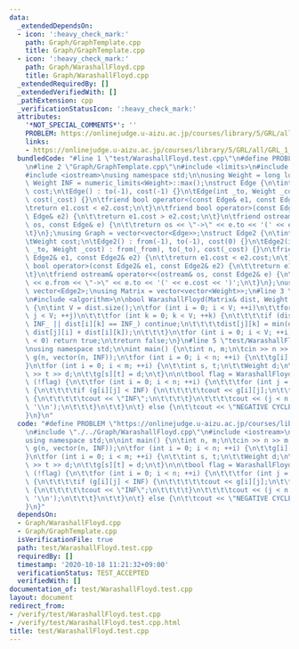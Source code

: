 ```yaml
---
data:
  _extendedDependsOn:
  - icon: ':heavy_check_mark:'
    path: Graph/GraphTemplate.cpp
    title: Graph/GraphTemplate.cpp
  - icon: ':heavy_check_mark:'
    path: Graph/WarashallFloyd.cpp
    title: Graph/WarashallFloyd.cpp
  _extendedRequiredBy: []
  _extendedVerifiedWith: []
  _pathExtension: cpp
  _verificationStatusIcon: ':heavy_check_mark:'
  attributes:
    '*NOT_SPECIAL_COMMENTS*': ''
    PROBLEM: https://onlinejudge.u-aizu.ac.jp/courses/library/5/GRL/all/GRL_1_C
    links:
    - https://onlinejudge.u-aizu.ac.jp/courses/library/5/GRL/all/GRL_1_C
  bundledCode: "#line 1 \"test/WarashallFloyd.test.cpp\"\n#define PROBLEM \"https://onlinejudge.u-aizu.ac.jp/courses/library/5/GRL/all/GRL_1_C\"\
    \n#line 2 \"Graph/GraphTemplate.cpp\"\n#include <limits>\n#include <vector>\n\
    #include <iostream>\nusing namespace std;\n\nusing Weight = long long;\nconstexpr\
    \ Weight INF = numeric_limits<Weight>::max();\nstruct Edge {\n\tint to;\n\tWeight\
    \ cost;\n\tEdge() : to(-1), cost(-1) {}\n\tEdge(int _to, Weight _cost = 1) : to(_to),\
    \ cost(_cost) {}\n\tfriend bool operator<(const Edge& e1, const Edge& e2) {\n\t\
    \treturn e1.cost < e2.cost;\n\t}\n\tfriend bool operator>(const Edge& e1, const\
    \ Edge& e2) {\n\t\treturn e1.cost > e2.cost;\n\t}\n\tfriend ostream& operator<<(ostream&\
    \ os, const Edge& e) {\n\t\treturn os << \"->\" << e.to << '(' << e.cost << ')';\n\
    \t}\n};\nusing Graph = vector<vector<Edge>>;\nstruct Edge2 {\n\tint from, to;\n\
    \tWeight cost;\n\tEdge2() : from(-1), to(-1), cost(0) {}\n\tEdge2(int _from, int\
    \ _to, Weight _cost) : from(_from), to(_to), cost(_cost) {}\n\tfriend bool operator<(const\
    \ Edge2& e1, const Edge2& e2) {\n\t\treturn e1.cost < e2.cost;\n\t}\n\tfriend\
    \ bool operator>(const Edge2& e1, const Edge2& e2) {\n\t\treturn e1.cost > e2.cost;\n\
    \t}\n\tfriend ostream& operator<<(ostream& os, const Edge2& e) {\n\t\treturn os\
    \ << e.from << \"->\" << e.to << '(' << e.cost << ')';\n\t}\n};\nusing Edges =\
    \ vector<Edge2>;\nusing Matrix = vector<vector<Weight>>;\n#line 3 \"Graph/WarashallFloyd.cpp\"\
    \n#include <algorithm>\n\nbool WarashallFloyd(Matrix& dist, Weight INF_ = INF)\
    \ {\n\tint V = dist.size();\n\tfor (int i = 0; i < V; ++i)\n\t\tfor (int j = 0;\
    \ j < V; ++j)\n\t\t\tfor (int k = 0; k < V; ++k) {\n\t\t\t\tif (dist[j][i] ==\
    \ INF_ || dist[i][k] == INF_) continue;\n\t\t\t\tdist[j][k] = min(dist[j][k],\
    \ dist[j][i] + dist[i][k]);\n\t\t\t}\n\tfor (int i = 0; i < V; ++i)\n\t\tif (dist[i][i]\
    \ < 0) return true;\n\treturn false;\n}\n#line 5 \"test/WarashallFloyd.test.cpp\"\
    \nusing namespace std;\n\nint main() {\n\tint n, m;\n\tcin >> n >> m;\n\tMatrix\
    \ g(n, vector(n, INF));\n\tfor (int i = 0; i < n; ++i) {\n\t\tg[i][i] = 0;\n\t\
    }\n\tfor (int i = 0; i < m; ++i) {\n\t\tint s, t;\n\t\tWeight d;\n\t\tcin >> s\
    \ >> t >> d;\n\t\tg[s][t] = d;\n\t}\n\n\tbool flag = WarashallFloyd(g);\n\tif\
    \ (!flag) {\n\t\tfor (int i = 0; i < n; ++i) {\n\t\t\tfor (int j = 0; j < n; ++j)\
    \ {\n\t\t\t\tif (g[i][j] < INF) {\n\t\t\t\t\tcout << g[i][j];\n\t\t\t\t} else\
    \ {\n\t\t\t\t\tcout << \"INF\";\n\t\t\t\t}\n\t\t\t\tcout << (j < n - 1 ? ' ' :\
    \ '\\n');\n\t\t\t}\n\t\t}\n\t} else {\n\t\tcout << \"NEGATIVE CYCLE\\n\";\n\t\
    }\n}\n"
  code: "#define PROBLEM \"https://onlinejudge.u-aizu.ac.jp/courses/library/5/GRL/all/GRL_1_C\"\
    \n#include \"./../Graph/WarashallFloyd.cpp\"\n#include <iostream>\n#include <vector>\n\
    using namespace std;\n\nint main() {\n\tint n, m;\n\tcin >> n >> m;\n\tMatrix\
    \ g(n, vector(n, INF));\n\tfor (int i = 0; i < n; ++i) {\n\t\tg[i][i] = 0;\n\t\
    }\n\tfor (int i = 0; i < m; ++i) {\n\t\tint s, t;\n\t\tWeight d;\n\t\tcin >> s\
    \ >> t >> d;\n\t\tg[s][t] = d;\n\t}\n\n\tbool flag = WarashallFloyd(g);\n\tif\
    \ (!flag) {\n\t\tfor (int i = 0; i < n; ++i) {\n\t\t\tfor (int j = 0; j < n; ++j)\
    \ {\n\t\t\t\tif (g[i][j] < INF) {\n\t\t\t\t\tcout << g[i][j];\n\t\t\t\t} else\
    \ {\n\t\t\t\t\tcout << \"INF\";\n\t\t\t\t}\n\t\t\t\tcout << (j < n - 1 ? ' ' :\
    \ '\\n');\n\t\t\t}\n\t\t}\n\t} else {\n\t\tcout << \"NEGATIVE CYCLE\\n\";\n\t\
    }\n}"
  dependsOn:
  - Graph/WarashallFloyd.cpp
  - Graph/GraphTemplate.cpp
  isVerificationFile: true
  path: test/WarashallFloyd.test.cpp
  requiredBy: []
  timestamp: '2020-10-18 11:21:32+09:00'
  verificationStatus: TEST_ACCEPTED
  verifiedWith: []
documentation_of: test/WarashallFloyd.test.cpp
layout: document
redirect_from:
- /verify/test/WarashallFloyd.test.cpp
- /verify/test/WarashallFloyd.test.cpp.html
title: test/WarashallFloyd.test.cpp
---
```

